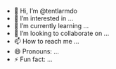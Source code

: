 - 👋 Hi, I’m @tentlarmdo
- 👀 I’m interested in ...
- 🌱 I’m currently learning ...
- 💞️ I’m looking to collaborate on ...
- 📫 How to reach me ...
- 😄 Pronouns: ...
- ⚡ Fun fact: ...

<!---
tentlarmdo/tentlarmdo is a ✨ special ✨ repository because its `README.md` (this file) appears on your GitHub profile.
You can click the Preview link to take a look at your changes.
--->
